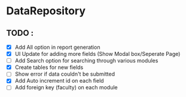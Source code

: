 # DataRepository

## TODO : 
- [x] Add All option in report generation
- [x] UI Update for adding more fields (Show Modal box/Seperate Page)
- [ ] Add Search option for searching through various modules
- [x] Create tables for new fields
- [ ] Show error if data couldn't be submitted
- [x] Add Auto increment id on each field
- [ ] Add foreign key (faculty) on each module
